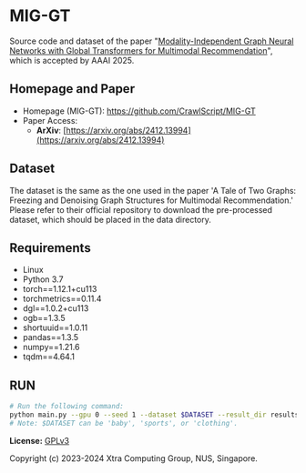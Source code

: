 # MIG-GT

Source code and dataset of the paper "[Modality-Independent Graph Neural Networks with Global Transformers for Multimodal Recommendation](https://arxiv.org/abs/2412.13994)", which is accepted by AAAI 2025.



## Homepage and Paper

+ Homepage (MIG-GT): https://github.com/CrawlScript/MIG-GT
+ Paper Access:
    - **ArXiv**: [https://arxiv.org/abs/2412.13994](https://arxiv.org/abs/2412.13994) 



## Dataset

The dataset is the same as the one used in the paper 'A Tale of Two Graphs: Freezing and Denoising Graph Structures for Multimodal Recommendation.' Please refer to their official repository to download the pre-processed dataset, which should be placed in the data directory.


## Requirements

+ Linux
+ Python 3.7
+ torch==1.12.1+cu113
+ torchmetrics==0.11.4
+ dgl==1.0.2+cu113
+ ogb==1.3.5
+ shortuuid==1.0.11
+ pandas==1.3.5
+ numpy==1.21.6
+ tqdm==4.64.1



## RUN

```bash
# Run the following command:
python main.py --gpu 0 --seed 1 --dataset $DATASET --result_dir results --method mig_gt
# Note: $DATASET can be 'baby', 'sports', or 'clothing'.
```




__License:__ [GPLv3](https://www.gnu.org/licenses/gpl-3.0.en.html)

Copyright (c) 2023-2024 Xtra Computing Group, NUS, Singapore.

